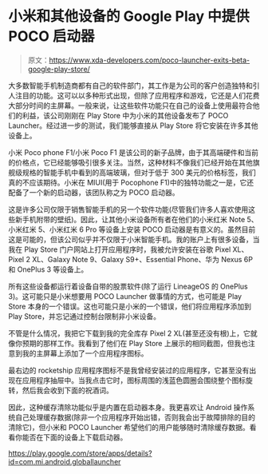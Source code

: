 # 小米和其他设备的 Google Play 中提供 POCO 启动器

> 原文：<https://www.xda-developers.com/poco-launcher-exits-beta-google-play-store/>

大多数智能手机制造商都有自己的软件部门，其工作是为公司的客户创造独特和引人注目的功能。这可以以多种形式出现，但除了应用程序和游戏，它还是人们花费大部分时间的主屏幕。一般来说，让这些软件功能只在自己的设备上使用最符合他们的利益，该公司刚刚在 Play Store 中为小米的其他设备发布了 POCO Launcher。经过进一步的测试，我们能够直接从 Play Store 将它安装在许多其他设备上。

小米 Poco phone F1/小米 Poco F1 是该公司的新子品牌，由于其高端硬件和当前的价格点，它已经能够吸引很多关注。当然，这种材料不像我们已经开始在其他旗舰级规格的智能手机中看到的高端玻璃，但对于低于 300 美元的价格标签，我们真的不应该期待。小米在 MIUI(用于 Pocophone F1)中的独特功能之一是，它还配备了一个新的启动器，该团队称之为 POCO 启动器。

这是许多公司仅限于销售智能手机的另一个软件功能(尽管我们许多人喜欢使用这些新手机附带的壁纸)。因此，让其他小米设备所有者在他们的小米红米 Note 5、小米红米 5、小米红米 6 Pro 等设备上安装 POCO 启动器是有意义的。虽然目前这是可能的，但该公司似乎并不仅限于小米智能手机。我的账户上有很多设备，当我在 Play Store 门户网站上打开应用程序时，我被允许安装在谷歌 Pixel XL、Pixel 2 XL、Galaxy Note 9、Galaxy S9+、Essential Phone、华为 Nexus 6P 和 OnePlus 3 等设备上。

所有这些设备都运行着设备自带的股票软件(除了运行 LineageOS 的 OnePlus 3)。这可能只是小米想要用 POCO Launcher 做事情的方式，也可能是 Play Store 本身的一个错误。这也可能只是小米的一个错误，他们将应用程序添加到 Play Store，并忘记通过控制台限制非小米设备。

不管是什么情况，我把它下载到我的完全库存 Pixel 2 XL(甚至还没有根)上，它就像你预期的那样工作。我看到了他们在 Play Store 上展示的相同截图，但我也注意到我的主屏幕上添加了一个应用程序图标。

最右边的 rocketship 应用程序图标不是我曾经安装过的应用程序，它甚至没有出现在应用程序抽屉中。当我点击它时，图标周围的浅蓝色圆圈会围绕整个图标旋转，然后我会收到下面的祝酒词。

因此，这种缓存清除功能似乎是内置在启动器本身。我更喜欢让 Android 操作系统自己处理缓存数据(除非一个应用程序开始出错，否则我会出于故障排除的目的清除它)，但小米和 POCO Launcher 希望他们的用户能够随时清除缓存数据。看看你能否在下面的设备上下载启动器。

https://play.google.com/store/apps/details?id=com.mi.android.globallauncher